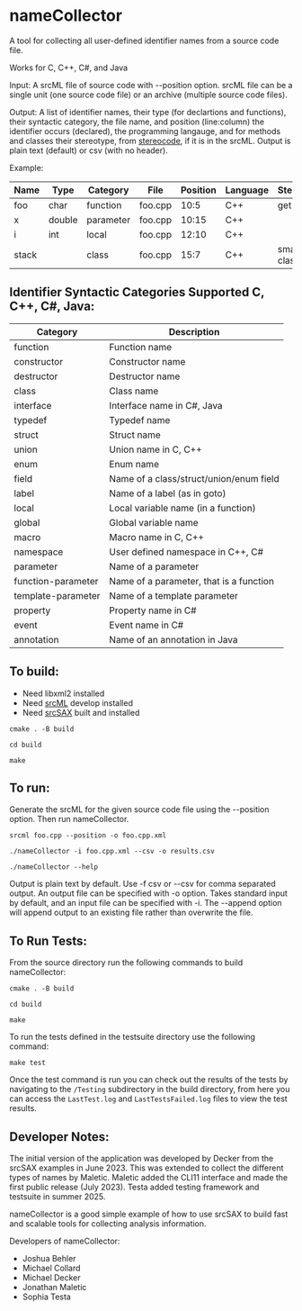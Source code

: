 # nameCollector
A tool for collecting all user-defined identifier names from a source code file.  

Works for C, C++, C#, and Java

Input: A srcML file of source code with --position option.  srcML file can be a single unit (one source code file) or an archive (multiple source code files).

Output: A list of identifier names,  their type (for declartions and functions), their syntactic category, the file name, and position (line:column) the identifier occurs (declared), the programming langauge, and for methods and classes their stereotype, from [stereocode](https://github.com/srcML/stereocode), if it is in the srcML.  Output is plain text (default) or csv (with no header).

Example:

| Name            | Type     | Category   | File   | Position | Language | Stereotype    |
| --------------- | -------------- | -------- |---|---|---|---|
|foo| char | function | foo.cpp | 10:5 | C++ | get |
|x| double | parameter | foo.cpp | 10:15| C++ |  | 
|i| int | local | foo.cpp | 12:10 | C++ | | 
|stack|   | class | foo.cpp | 15:7| C++ | small-class |

## Identifier Syntactic Categories Supported C, C++, C#, Java:

| Category        | Description |
| --------------- | -------------- |
| function        | Function name |
| constructor     | Constructor name |
| destructor      | Destructor name |
| class           | Class name |
| interface       | Interface name in C#, Java |
| typedef         | Typedef name |
| struct          | Struct name |
| union           | Union name in C, C++|
| enum            | Enum name |
| field           | Name of a class/struct/union/enum field |
| label           | Name of a label (as in goto) |
| local           | Local variable name (in a function) |
| global          | Global variable name |
| macro           | Macro name in C, C++ |
| namespace       | User defined namespace in C++, C# |
| parameter       | Name of a parameter |
| function-parameter  | Name of a parameter, that is a function | 
| template-parameter  | Name of a template parameter |
| property        | Property name in C# |
| event           | Event name in C# |
| annotation      | Name of an annotation in Java |


## To build:
- Need libxml2 installed
- Need [srcML](https://srcML.org) develop installed
- Need [srcSAX](https://github.com/srcML/srcSAX)  built and installed  

`cmake . -B build`

`cd build`

`make`


## To run:

Generate the srcML for the given source code file using the --position option.  Then run nameCollector.

`srcml foo.cpp --position -o foo.cpp.xml`

`./nameCollector -i foo.cpp.xml --csv -o results.csv`

`./nameCollector --help`

Output is plain text by default.  Use -f csv or --csv for comma separated output.  An output file can be specified with -o option. Takes standard input by default, and an input file can be specified with -i.  The --append option will append output to an existing file rather than overwrite the file.

## To Run Tests:
From the source directory run the following commands to build nameCollector:

`cmake . -B build`

`cd build`

`make`

To run the tests defined in the testsuite directory use the following command:

`make test`

Once the test command is run you can check out the results of the tests by navigating to the `/Testing` subdirectory in the build directory, from here you can access the `LastTest.log` and `LastTestsFailed.log` files to view the test results.

## Developer Notes:

The initial version of the application was developed by Decker from the srcSAX examples in June 2023.   This was extended to collect the different types of names by Maletic.  Maletic added the CLI11 interface and made the first public release (July 2023).  Testa added testing framework and testsuite in summer 2025.

nameCollector is a good simple example of how to use srcSAX to build fast and scalable tools for collecting analysis information.

Developers of nameCollector:
- Joshua Behler
- Michael Collard
- Michael Decker
- Jonathan Maletic
- Sophia Testa 



